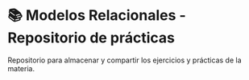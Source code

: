 # 📚 Modelos Relacionales - Repositorio de prácticas

Repositorio para almacenar y compartir los ejercicios y prácticas de la materia.
